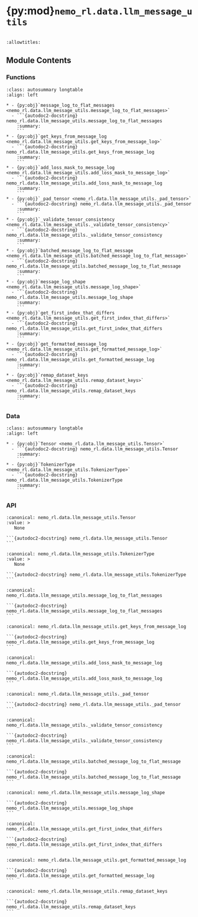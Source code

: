 # {py:mod}`nemo_rl.data.llm_message_utils`

```{py:module} nemo_rl.data.llm_message_utils
```

```{autodoc2-docstring} nemo_rl.data.llm_message_utils
:allowtitles:
```

## Module Contents

### Functions

````{list-table}
:class: autosummary longtable
:align: left

* - {py:obj}`message_log_to_flat_messages <nemo_rl.data.llm_message_utils.message_log_to_flat_messages>`
  - ```{autodoc2-docstring} nemo_rl.data.llm_message_utils.message_log_to_flat_messages
    :summary:
    ```
* - {py:obj}`get_keys_from_message_log <nemo_rl.data.llm_message_utils.get_keys_from_message_log>`
  - ```{autodoc2-docstring} nemo_rl.data.llm_message_utils.get_keys_from_message_log
    :summary:
    ```
* - {py:obj}`add_loss_mask_to_message_log <nemo_rl.data.llm_message_utils.add_loss_mask_to_message_log>`
  - ```{autodoc2-docstring} nemo_rl.data.llm_message_utils.add_loss_mask_to_message_log
    :summary:
    ```
* - {py:obj}`_pad_tensor <nemo_rl.data.llm_message_utils._pad_tensor>`
  - ```{autodoc2-docstring} nemo_rl.data.llm_message_utils._pad_tensor
    :summary:
    ```
* - {py:obj}`_validate_tensor_consistency <nemo_rl.data.llm_message_utils._validate_tensor_consistency>`
  - ```{autodoc2-docstring} nemo_rl.data.llm_message_utils._validate_tensor_consistency
    :summary:
    ```
* - {py:obj}`batched_message_log_to_flat_message <nemo_rl.data.llm_message_utils.batched_message_log_to_flat_message>`
  - ```{autodoc2-docstring} nemo_rl.data.llm_message_utils.batched_message_log_to_flat_message
    :summary:
    ```
* - {py:obj}`message_log_shape <nemo_rl.data.llm_message_utils.message_log_shape>`
  - ```{autodoc2-docstring} nemo_rl.data.llm_message_utils.message_log_shape
    :summary:
    ```
* - {py:obj}`get_first_index_that_differs <nemo_rl.data.llm_message_utils.get_first_index_that_differs>`
  - ```{autodoc2-docstring} nemo_rl.data.llm_message_utils.get_first_index_that_differs
    :summary:
    ```
* - {py:obj}`get_formatted_message_log <nemo_rl.data.llm_message_utils.get_formatted_message_log>`
  - ```{autodoc2-docstring} nemo_rl.data.llm_message_utils.get_formatted_message_log
    :summary:
    ```
* - {py:obj}`remap_dataset_keys <nemo_rl.data.llm_message_utils.remap_dataset_keys>`
  - ```{autodoc2-docstring} nemo_rl.data.llm_message_utils.remap_dataset_keys
    :summary:
    ```
````

### Data

````{list-table}
:class: autosummary longtable
:align: left

* - {py:obj}`Tensor <nemo_rl.data.llm_message_utils.Tensor>`
  - ```{autodoc2-docstring} nemo_rl.data.llm_message_utils.Tensor
    :summary:
    ```
* - {py:obj}`TokenizerType <nemo_rl.data.llm_message_utils.TokenizerType>`
  - ```{autodoc2-docstring} nemo_rl.data.llm_message_utils.TokenizerType
    :summary:
    ```
````

### API

````{py:data} Tensor
:canonical: nemo_rl.data.llm_message_utils.Tensor
:value: >
   None

```{autodoc2-docstring} nemo_rl.data.llm_message_utils.Tensor
```

````

````{py:data} TokenizerType
:canonical: nemo_rl.data.llm_message_utils.TokenizerType
:value: >
   None

```{autodoc2-docstring} nemo_rl.data.llm_message_utils.TokenizerType
```

````

````{py:function} message_log_to_flat_messages(message_log: nemo_rl.data.interfaces.LLMMessageLogType) -> nemo_rl.data.interfaces.FlatMessagesType
:canonical: nemo_rl.data.llm_message_utils.message_log_to_flat_messages

```{autodoc2-docstring} nemo_rl.data.llm_message_utils.message_log_to_flat_messages
```
````

````{py:function} get_keys_from_message_log(message_log: nemo_rl.data.interfaces.LLMMessageLogType, keys: list[str]) -> nemo_rl.data.interfaces.LLMMessageLogType
:canonical: nemo_rl.data.llm_message_utils.get_keys_from_message_log

```{autodoc2-docstring} nemo_rl.data.llm_message_utils.get_keys_from_message_log
```
````

````{py:function} add_loss_mask_to_message_log(batch_message_log: list[nemo_rl.data.interfaces.LLMMessageLogType], roles_to_train_on: list[str] = ['assistant'], only_unmask_final: bool = False) -> None
:canonical: nemo_rl.data.llm_message_utils.add_loss_mask_to_message_log

```{autodoc2-docstring} nemo_rl.data.llm_message_utils.add_loss_mask_to_message_log
```
````

````{py:function} _pad_tensor(tensor: nemo_rl.data.llm_message_utils.Tensor, max_len: int, pad_side: str, pad_value: int = 0) -> nemo_rl.data.llm_message_utils.Tensor
:canonical: nemo_rl.data.llm_message_utils._pad_tensor

```{autodoc2-docstring} nemo_rl.data.llm_message_utils._pad_tensor
```
````

````{py:function} _validate_tensor_consistency(tensors: list[nemo_rl.data.llm_message_utils.Tensor]) -> None
:canonical: nemo_rl.data.llm_message_utils._validate_tensor_consistency

```{autodoc2-docstring} nemo_rl.data.llm_message_utils._validate_tensor_consistency
```
````

````{py:function} batched_message_log_to_flat_message(message_log_batch: list[nemo_rl.data.interfaces.LLMMessageLogType], pad_value_dict: typing.Optional[dict[str, int]] = None, make_sequence_length_divisible_by: int = 1) -> tuple[nemo_rl.distributed.batched_data_dict.BatchedDataDict[nemo_rl.data.interfaces.FlatMessagesType], nemo_rl.data.llm_message_utils.Tensor]
:canonical: nemo_rl.data.llm_message_utils.batched_message_log_to_flat_message

```{autodoc2-docstring} nemo_rl.data.llm_message_utils.batched_message_log_to_flat_message
```
````

````{py:function} message_log_shape(message_log: nemo_rl.data.interfaces.LLMMessageLogType) -> list[dict[str, torch.Size]]
:canonical: nemo_rl.data.llm_message_utils.message_log_shape

```{autodoc2-docstring} nemo_rl.data.llm_message_utils.message_log_shape
```
````

````{py:function} get_first_index_that_differs(str1: str, str2: str) -> int
:canonical: nemo_rl.data.llm_message_utils.get_first_index_that_differs

```{autodoc2-docstring} nemo_rl.data.llm_message_utils.get_first_index_that_differs
```
````

````{py:function} get_formatted_message_log(message_log: nemo_rl.data.interfaces.LLMMessageLogType, tokenizer: nemo_rl.data.llm_message_utils.TokenizerType, task_data_spec: nemo_rl.data.interfaces.TaskDataSpec, add_bos_token: bool = True, add_eos_token: bool = True, add_generation_prompt: bool = False) -> nemo_rl.data.interfaces.LLMMessageLogType
:canonical: nemo_rl.data.llm_message_utils.get_formatted_message_log

```{autodoc2-docstring} nemo_rl.data.llm_message_utils.get_formatted_message_log
```
````

````{py:function} remap_dataset_keys(dataset: datasets.Dataset, mapping_dict: dict[str, str]) -> datasets.Dataset
:canonical: nemo_rl.data.llm_message_utils.remap_dataset_keys

```{autodoc2-docstring} nemo_rl.data.llm_message_utils.remap_dataset_keys
```
````
